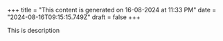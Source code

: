 +++
title = "This content is generated on 16-08-2024 at 11:33 PM"
date = "2024-08-16T09:15:15.749Z"
draft = false
+++

  This is description
        